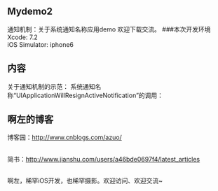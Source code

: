 ## Mydemo2
通知机制：关于系统通知名称应用demo
欢迎下载交流。 
###本次开发环境
Xcode: 7.2  
iOS Simulator: iphone6

## 内容

关于通知机制的示范：
系统通知名称“UIApplicationWillResignActiveNotification”的调用：

## 啊左的博客

博客园：http://www.cnblogs.com/azuo/
##
简书：http://www.jianshu.com/users/a46bde0697f4/latest_articles
##
啊左，稀罕iOS开发，也稀罕摄影。欢迎访问、欢迎交流~
